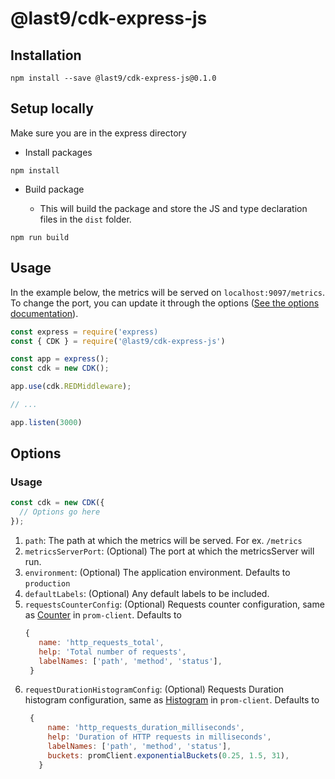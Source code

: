 # @last9/cdk-express-js

## Installation

```
npm install --save @last9/cdk-express-js@0.1.0
```

## Setup locally

Make sure you are in the express directory

- Install packages

```
npm install
```

- Build package

  - This will build the package and store the JS and type declaration files in
    the `dist` folder.

```
npm run build
```

## Usage

In the example below, the metrics will be served on `localhost:9097/metrics`. To
change the port, you can update it through the options
([See the options documentation](#options)).

```js
const express = require('express)
const { CDK } = require('@last9/cdk-express-js')

const app = express();
const cdk = new CDK();

app.use(cdk.REDMiddleware);

// ...

app.listen(3000)

```

## Options

### Usage

```js
const cdk = new CDK({
  // Options go here
});
```

1. `path`: The path at which the metrics will be served. For ex. `/metrics`
2. `metricsServerPort`: (Optional) The port at which the metricsServer will run.
3. `environment`: (Optional) The application environment. Defaults to
   `production`
4. `defaultLabels`: (Optional) Any default labels to be included.
5. `requestsCounterConfig`: (Optional) Requests counter configuration, same as
   [Counter](https://github.com/siimon/prom-client#counter) in `prom-client`.
   Defaults to
   ```js
   {
      name: 'http_requests_total',
      help: 'Total number of requests',
      labelNames: ['path', 'method', 'status'],
    }
   ```
6. `requestDurationHistogramConfig`: (Optional) Requests Duration histogram
   configuration, same as
   [Histogram](https://github.com/siimon/prom-client#histogram) in
   `prom-client`. Defaults to
   ```js
    {
        name: 'http_requests_duration_milliseconds',
        help: 'Duration of HTTP requests in milliseconds',
        labelNames: ['path', 'method', 'status'],
        buckets: promClient.exponentialBuckets(0.25, 1.5, 31),
      }
   ```
